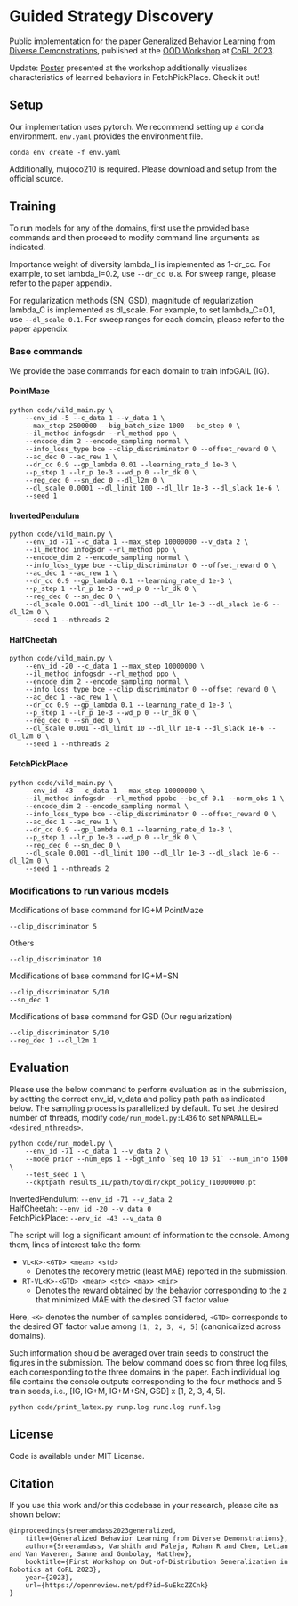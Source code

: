 # Guided Strategy Discovery

Public implementation for the paper [Generalized Behavior Learning from Diverse Demonstrations](https://openreview.net/pdf?id=5uEkcZZCnk), published at the [OOD Workshop](https://sites.google.com/stanford.edu/corl2023ood/home?authuser=0) at [CoRL 2023](https://www.corl2023.org/).

Update: [Poster](https://varshiths.github.io/res/gsd_corlw_post.pdf) presented at the workshop additionally visualizes characteristics of learned behaviors in FetchPickPlace. Check it out!

## Setup

Our implementation uses pytorch. We recommend setting up a conda environment. `env.yaml` provides the environment file.

```
conda env create -f env.yaml
```

Additionally, mujoco210 is required. Please download and setup from the official source.

## Training

To run models for any of the domains, first use the provided base commands and then proceed to modify command line arguments as indicated.

Importance weight of diversity lambda_I is implemented as 1-dr_cc. For example, to set lambda_I=0.2, use `--dr_cc 0.8`. For sweep range, please refer to the paper appendix.

For regularization methods (SN, GSD), magnitude of regularization lambda_C is implemented as dl_scale. For example, to set lambda_C=0.1, use `--dl_scale 0.1`. For sweep ranges for each domain, please refer to the paper appendix.

### Base commands

We provide the base commands for each domain to train InfoGAIL (IG).

#### PointMaze
```
python code/vild_main.py \
    --env_id -5 --c_data 1 --v_data 1 \
    --max_step 2500000 --big_batch_size 1000 --bc_step 0 \
    --il_method infogsdr --rl_method ppo \
    --encode_dim 2 --encode_sampling normal \
    --info_loss_type bce --clip_discriminator 0 --offset_reward 0 \
    --ac_dec 0 --ac_rew 1 \
    --dr_cc 0.9 --gp_lambda 0.01 --learning_rate_d 1e-3 \
    --p_step 1 --lr_p 1e-3 --wd_p 0 --lr_dk 0 \
    --reg_dec 0 --sn_dec 0 --dl_l2m 0 \
    --dl_scale 0.0001 --dl_linit 100 --dl_llr 1e-3 --dl_slack 1e-6 \
    --seed 1
```

#### InvertedPendulum
```
python code/vild_main.py \
    --env_id -71 --c_data 1 --max_step 10000000 --v_data 2 \
    --il_method infogsdr --rl_method ppo \
    --encode_dim 2 --encode_sampling normal \
    --info_loss_type bce --clip_discriminator 0 --offset_reward 0 \
    --ac_dec 1 --ac_rew 1 \
    --dr_cc 0.9 --gp_lambda 0.1 --learning_rate_d 1e-3 \
    --p_step 1 --lr_p 1e-3 --wd_p 0 --lr_dk 0 \
    --reg_dec 0 --sn_dec 0 \
    --dl_scale 0.001 --dl_linit 100 --dl_llr 1e-3 --dl_slack 1e-6 --dl_l2m 0 \
    --seed 1 --nthreads 2
```

#### HalfCheetah
```
python code/vild_main.py \
    --env_id -20 --c_data 1 --max_step 10000000 \
    --il_method infogsdr --rl_method ppo \
    --encode_dim 2 --encode_sampling normal \
    --info_loss_type bce --clip_discriminator 0 --offset_reward 0 \
    --ac_dec 1 --ac_rew 1 \
    --dr_cc 0.9 --gp_lambda 0.1 --learning_rate_d 1e-3 \
    --p_step 1 --lr_p 1e-3 --wd_p 0 --lr_dk 0 \
    --reg_dec 0 --sn_dec 0 \
    --dl_scale 0.001 --dl_linit 10 --dl_llr 1e-4 --dl_slack 1e-6 --dl_l2m 0 \
    --seed 1 --nthreads 2
```

#### FetchPickPlace
```
python code/vild_main.py \
    --env_id -43 --c_data 1 --max_step 10000000 \
    --il_method infogsdr --rl_method ppobc --bc_cf 0.1 --norm_obs 1 \
    --encode_dim 2 --encode_sampling normal \
    --info_loss_type bce --clip_discriminator 0 --offset_reward 0 \
    --ac_dec 1 --ac_rew 1 \
    --dr_cc 0.9 --gp_lambda 0.1 --learning_rate_d 1e-3 \
    --p_step 1 --lr_p 1e-3 --wd_p 0 --lr_dk 0 \
    --reg_dec 0 --sn_dec 0 \
    --dl_scale 0.001 --dl_linit 100 --dl_llr 1e-3 --dl_slack 1e-6 --dl_l2m 0 \
    --seed 1 --nthreads 2
```

### Modifications to run various models

Modifications of base command for IG+M
PointMaze
```
--clip_discriminator 5
```
Others
```
--clip_discriminator 10
```

Modifications of base command for IG+M+SN
```
--clip_discriminator 5/10
--sn_dec 1
```

Modifications of base command for GSD (Our regularization)
```
--clip_discriminator 5/10
--reg_dec 1 --dl_l2m 1
```

## Evaluation

Please use the below command to perform evaluation as in the submission, by setting the correct env_id, v_data and policy path path as indicated below. The sampling process is parallelized by default. To set the desired number of threads, modify `code/run_model.py:L436` to set
`NPARALLEL=<desired_nthreads>`.

```
python code/run_model.py \
    --env_id -71 --c_data 1 --v_data 2 \
    --mode prior --num_eps 1 --bgt_info `seq 10 10 51` --num_info 1500 \
    --test_seed 1 \
    --ckptpath results_IL/path/to/dir/ckpt_policy_T10000000.pt
```
InvertedPendulum: `--env_id -71 --v_data 2`  
HalfCheetah: `--env_id -20 --v_data 0`  
FetchPickPlace: `--env_id -43 --v_data 0`  

The script will log a significant amount of information to the console. Among them, lines of interest take the form:
- `VL<K>-<GTD> <mean> <std>`
    - Denotes the recovery metric (least MAE) reported in the submission.
- `RT-VL<K>-<GTD> <mean> <std> <max> <min>`
    - Denotes the reward obtained by the behavior corresponding to the z that minimized MAE with the desired GT factor value

Here, `<K>` denotes the number of samples considered, `<GTD>` corresponds to the desired GT factor value among `[1, 2, 3, 4, 5]` (canonicalized across domains).

Such information should be averaged over train seeds to construct the figures in the submission. The below command does so from three log files, each corresponding to the three domains in the paper. Each individual log file contains the console outputs corresponding to the four methods and 5 train seeds, i.e., [IG, IG+M, IG+M+SN, GSD] x [1, 2, 3, 4, 5].

`python code/print_latex.py runp.log runc.log runf.log`

## License
Code is available under MIT License.

## Citation
If you use this work and/or this codebase in your research, please cite as shown below:

```
@inproceedings{sreeramdass2023generalized,
    title={Generalized Behavior Learning from Diverse Demonstrations},
    author={Sreeramdass, Varshith and Paleja, Rohan R and Chen, Letian and Van Waveren, Sanne and Gombolay, Matthew},
    booktitle={First Workshop on Out-of-Distribution Generalization in Robotics at CoRL 2023},
    year={2023},
    url={https://openreview.net/pdf?id=5uEkcZZCnk}
}
```
